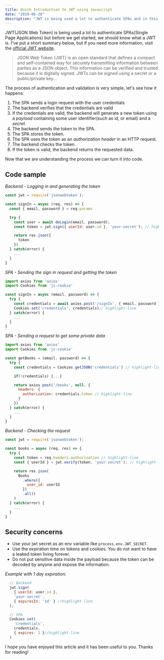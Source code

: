 ```yaml
---
title: Quick Introduction to JWT using Javascript
date: "2019-06-20"
description: "JWT is being used a lot to authenticate SPAs and in this post we will take the first steps."
---
```


JWT(JSON Web Token) is being used a lot to authenticate SPAs(Single Page Applications) but before we get started, we should know what a JWT is. I've put a short summary below, but if you need more information, visit the [official JWT website](https://jwt.io/).

> JSON Web Token (JWT) is an open standard that defines a compact and self-contained way for securely transmitting information between parties as a JSON object. This information can be verified and trusted because it is digitally signed. JWTs can be signed using a secret or a public/private key...

 The process of authentication and validation is very simple, let's see how it happens:

  1. The SPA sends a login request with the user credentials
  2. The backend verifies that the credentials are valid
  3. If the credentials are valid, the backend will generate a new token using a *payload* containing some user identifier(such as id, or email) and a *secret*.
  4. The backend sends the token to the SPA.
  5. The SPA stores the token.
  6. The SPA uses the token as an *authorization header* in an HTTP request.
  7. The backend checks the token.
  8. If the token is valid, the backend returns the requested data.

Now that we are understanding the process we can turn it into code.

## Code sample

*Backend - Logging in and generating the token*

```javascript
const jwt = require('jsonwebtoken');

const signIn = async (req, res) => {
  const { email, password } = req.params

  try {
    const user = await doLogin(email, password);
    const token = jwt.sign({ userId: user.id }, 'your-secret'); // highlight-line

    return res.json({
      token
    })
  } catch(error) {
    ...
  }
}
```

*SPA - Sending the sign in request and getting the token*

```javascript
import axios from 'axios'
import Cookies from 'js-cookie'

const signIn = async (email, password) => {
  try {
    const credentials = await axios.post('/signIn', { email, password })
    Cookies.set('credentials', credentials)// highlight-line
  } catch(error) {
    ...
  }
}
```

*SPA - Sending a request to get some private data*

```javascript
import axios from 'axios'
import Cookies from 'js-cookie'

const getBooks = (email, password) => {
  try {
    const credentials = Cookies.getJSON('credentials') // highlight-line

    if(!credentials) {...}

    return axios.post('/books', null, {
      headers: {
        authorization: credentials.token // highlight-line
      }
    })
  } catch(error) {
    ...
  }
}
```

*Backend - Checking the request*

```javascript
const jwt = require('jsonwebtoken');

const books = async (req, res) => {
  try {
    const token = req.headers.authorization // highlight-line
    const { userId } = jwt.verify(token, 'your-secret'); // highlight-line

    return res.json(
      Books
        .where({
          user_id: userId
        })
        .all()
    )
  } catch(error) {
    ...
  }
}
```

## Security concerns
  - Use your jwt secret as an env variable like `process.env.JWT_SECRET`.
  - Use the expiration time on tokens and cookies. You do not want to have a leaked token living forever.
  - Do not put sensitive data inside the payload because the token can be decoded by anyone and expose the information.

*Example with 1 day expiration:*

```javascript
  // Backend
  jwt.sign(
    { userId: user.id },
    'your-secret',
    { expiresIn: '1d' } //highlight-line
  );

  // SPA
  Cookies.set(
    'credentials',
    credentials,
    { expires: 1 }//highlight-line
  )
```

I hope you have enjoyed this article and it has been useful to you. Thanks for reading!